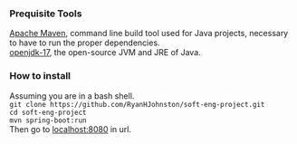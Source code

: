 ### Prequisite Tools
[Apache Maven](https://maven.apache.org/download.cgi), command line build tool used for Java projects, necessary to have to run the proper dependencies. <br>
[openjdk-17](https://openjdk.org/projects/jdk/17/), the open-source JVM and JRE of Java. <br>

### How to install
Assuming you are in a bash shell. <br>
`git clone https://github.com/RyanHJohnston/soft-eng-project.git` <br>
`cd soft-eng-project` <br>
`mvn spring-boot:run` <br>
Then go to [localhost:8080](http://localhost:8080/) in url.

